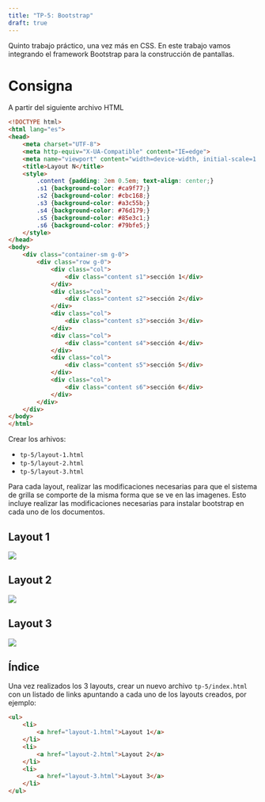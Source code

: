 ```yaml
---
title: "TP-5: Bootstrap"
draft: true
---
```


Quinto trabajo práctico, una vez más en CSS. En este trabajo vamos integrando el framework Bootstrap para la construcción de pantallas.

# Consigna

A partir del siguiente archivo HTML

```html
<!DOCTYPE html>
<html lang="es">
<head>
    <meta charset="UTF-8">
    <meta http-equiv="X-UA-Compatible" content="IE=edge">
    <meta name="viewport" content="width=device-width, initial-scale=1.0">
    <title>Layout N</title>
    <style>
        .content {padding: 2em 0.5em; text-align: center;}
        .s1 {background-color: #ca9f77;}
        .s2 {background-color: #cbc168;}
        .s3 {background-color: #a3c55b;}
        .s4 {background-color: #76d179;}
        .s5 {background-color: #85e3c1;}
        .s6 {background-color: #79bfe5;}
    </style>
</head>
<body>
    <div class="container-sm g-0">
        <div class="row g-0">
            <div class="col">
                <div class="content s1">sección 1</div>
            </div>
            <div class="col">
                <div class="content s2">sección 2</div>
            </div>
            <div class="col">
                <div class="content s3">sección 3</div>
            </div>
            <div class="col">
                <div class="content s4">sección 4</div>
            </div>
            <div class="col">
                <div class="content s5">sección 5</div>
            </div>
            <div class="col">
                <div class="content s6">sección 6</div>
            </div>
        </div>
    </div>
</body>
</html>
```

Crear los arhivos:

- `tp-5/layout-1.html`
- `tp-5/layout-2.html`
- `tp-5/layout-3.html`

Para cada layout, realizar las modificaciones necesarias para que el sistema de grilla se comporte de la misma forma que se ve en las imagenes. Esto incluye realizar las modificaciones necesarias para instalar bootstrap en cada uno de los documentos.

## Layout 1

![](/img/layout-1.png)

## Layout 2

![](/img/layout-2.png)

## Layout 3

![](/img/layout-3.png)

## Índice

Una vez realizados los 3 layouts, crear un nuevo archivo `tp-5/index.html` con un listado de links apuntando a cada uno de los layouts creados, por ejemplo: 

```html
<ul>
    <li>
        <a href="layout-1.html">Layout 1</a>
    </li>
    <li>
        <a href="layout-2.html">Layout 2</a>
    </li>
    <li>
        <a href="layout-3.html">Layout 3</a>
    </li>
</ul>
```